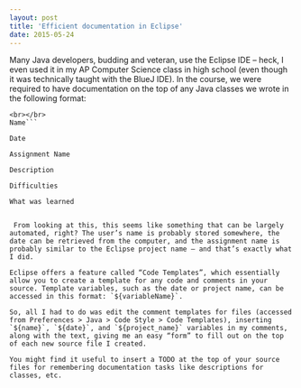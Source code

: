 ```yaml
---
layout: post
title: 'Efficient documentation in Eclipse'
date: 2015-05-24
---
```


Many Java developers, budding and veteran, use the Eclipse IDE – heck, I even used it in my AP Computer Science class in high school (even though it was technically taught with the BlueJ IDE). In the course, we were required to have documentation on the top of any Java classes we wrote in the following format:

```
<br></br>
Name```

Date

Assignment Name

Description

Difficulties

What was learned


 From looking at this, this seems like something that can be largely automated, right? The user’s name is probably stored somewhere, the date can be retrieved from the computer, and the assignment name is probably similar to the Eclipse project name – and that’s exactly what I did.

Eclipse offers a feature called “Code Templates”, which essentially allow you to create a template for any code and comments in your source. Template variables, such as the date or project name, can be accessed in this format: `${variableName}`.

So, all I had to do was edit the comment templates for files (accessed from Preferences > Java > Code Style > Code Templates), inserting `${name}`, `${date}`, and `${project_name}` variables in my comments, along with the text, giving me an easy “form” to fill out on the top of each new source file I created.

You might find it useful to insert a TODO at the top of your source files for remembering documentation tasks like descriptions for classes, etc.
